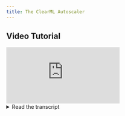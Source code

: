 ```yaml
---
title: The ClearML Autoscaler
---
```



## Video Tutorial

<div style={{position: 'relative', overflow: 'hidden', width: '100%', paddingTop: '56.25%' }} >
<iframe style={{position: 'absolute', top: '0', left: '0', bottom: '0', right: '0', width: '100%', height: '100%'}} 
        src="https://www.youtube.com/embed/j4XVMAaUt3E?rel=0" 
        title="YouTube video player" 
        frameborder="0" 
        allow="accelerometer; autoplay; clipboard-write; encrypted-media; gyroscope; picture-in-picture; fullscreen" 
        allowfullscreen>
</iframe>
</div>

<details className="cml-expansion-panel info">
<summary className="cml-expansion-panel-summary">Read the transcript</summary>
<div className="cml-expansion-panel-content">
Hello and welcome to ClearML. In this video we’ll go a little more advanced and introduce autoscalers, the easiest way to build your very own flock of ClearML Agents.

Data science is inherently very inconsistent in its demand for compute resources. One moment you’re just researching papers and need no compute at all, another moment you’re making 16 GPUs scream and wished you had more. Especially when running Hyperparameter Optimization or Pipelines, it can be very handy to have some extra hardware for a short time.

Even then, no one has 16 GPUs on their desk ready to go. It’s generally a good idea to run and test your code on your local machine first, maybe for 1 epoch or on a subset of the data just to check if it works. But then you’ll want to hand it over to more powerful remote machine to do the longer term heavy lifting, so you can play some elden ring in the meantime on your own GPU.

Remote machines are easy to get from any cloud provider and you only pay for the time you use them….

As long as you don’t forget the shut them down after you’re done. Seriously, I’m pretty sure at least 30% of GPU usage is people forgetting to shut down their remote machines. 

Anyway, that’s what an autoscaler takes care of for you: spinning up as many machines as you need, when you need them and automatically shutting them down again when you don’t.

Once the autoscaler is deployed, you can just add experiments to a queue as we saw in the previous videos. Once there are experiments detected in the queue, the autoscaler will automatically spin up new remote machines and turn them into clearML agents that will run them for you. No fiddling with remote ssh and no docker containers. And no need to worry about shutting down … the AS gets done for you. When an agent has been idle for a while, it gets shut down automatically, so you don’t even have to think about it.

You can also get fancy with queues. Create as many of them as you want and you can specify which type of remote machine should serve which queues. So imagine you have a CPU queue and a GPU queue, all you have to do is put your experiment in the right queue and you know exactly what type of machine will be running it.

Obviously, you also configure a maximum budget by limiting the number of machines that can be spun up at one time, so you don’t incur unexpected expenses.

Now that the theory is taken care of, let’s take a look at how to set up an autoscaler on ClearML.

To launch the autoscaler, go to app.clear.ml and open the application page, there you’ll find the autoscalers for each of the large cloud providers. To launch the autoscaler this way requires ClearML Pro, but it’s cheap enough that forgetting to shutdown a remote GPU machine for 3 days costs more than a year of ClearML Pro, so…

We’ll go into the AWS wizard in this video, but the other autoscalers have a very similar setup. First are the credentials for your cloud provider of choice, make sure you assign the correct access rights because the autoscaler will use these credentials to launch the machines and shut them down again when they are idle.

Naturally, you want the agent to be able to run your original code, so we need to supply our git credentials as well. This works by using a git application token as password, you can find how to generate such a token in the description below.

If you’re running from a notebook, don’t worry! Even notebooks that were tracked can be reproduced on the remote machine!

The last big, important setting is of course which kind of machines we want to spin up.

The exact details will depend heavily on which cloud platform you end up using, but in general you’ll mainly need to provide what kind of machine type you want to run ( so, the amount of CPU cores, RAM and GPUs ). Each cloud provider has different options and naming schemes, but there will always be a handy tooltip here that will guide you to the relevant documentation.

Once you have decided the details of your machine, you can also enter which queues you want these kinds of machines to listen to here, like we discussed in the first part of the video. You also have to specify the maximum number of these kinds of machines that are allowed to run at the same time, so you can keep your budget under control.

You can add as many of these machine types as you wish. Finally, there are some more advanced configuration settings that you can read more about in the documentation linked below.

After filling in all these settings, let’s launch the autoscaler now, so we can see how it actually works.

We immediately start in the autoscaler dashboard and we can see the amount of machines that are running, the amount that are doing nothing, how many machines we have available per queue and all the autoscaler logs. Right now we have no machines running at all because our queues are empty.

So if we go to one of our projects, clone these tasks here and then enqueue them in the CPU queue and clone this task here as well. We can edit the parameters like we saw before and even change which container it should be run in. We then enqueue it in the GPU queue and we should now see the autoscaler kicking into action.

The autoscaler has detected the tasks in the queue and has started booting up remote machines to process them. We can follow along with the process in our autoscaler dashboard.

Once the machines are spinned up, the ClearML agents will register as available workers in the workers and queues tab. From here, they behave just like any other agent we’ve seen before.

Finally, when everything is done and the remote machines are idle, they will be shutdown automatically and the workers list will be empty again.

You can see that this functionality is very powerful when combined with for example Hyperparameter optimization or pipelines that launch a lot of tasks at once. Obviously, it can be used as the primary way to get access to remote compute but it can even be used as an extra layer on top of the machines you already have on-premise to spillover in case of large demand spikes for example. You don’t pay when you don’t use it, so there isn’t really a good reason not to have one running at all times.

Get started right now for free at app.clear.ml and start spinning up remote machines with ClearML Pro if you want to save some money and effort by automating the boring stuff. If you run into any issues along the way, join our slack channel and we’ll help you out.
</div>
</details>
